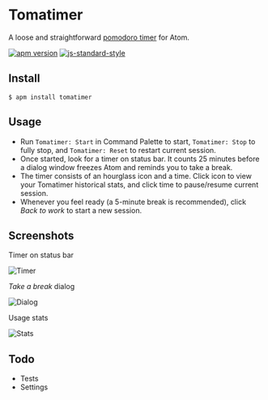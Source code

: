 # Tomatimer
A loose and straightforward [pomodoro timer](https://en.wikipedia.org/wiki/Pomodoro_Technique) for Atom.

[![apm version](https://img.shields.io/apm/v/tomatimer.svg)](https://atom.io/packages/tomatimer)
[![js-standard-style](https://img.shields.io/badge/code%20style-standard-brightgreen.svg)](http://standardjs.com/)

## Install
`$ apm install tomatimer`

## Usage
- Run `Tomatimer: Start` in Command Palette to start, `Tomatimer: Stop` to fully stop, and `Tomatimer: Reset` to restart current session.
- Once started, look for a timer on status bar. It counts 25 minutes before a dialog window freezes Atom and reminds you to take a break.
- The timer consists of an hourglass icon and a time. Click icon to view your Tomatimer historical stats, and click time to pause/resume current session.
- Whenever you feel ready (a 5-minute break is recommended), click *Back to work* to start a new session.

## Screenshots
Timer on status bar

![Timer](https://github.com/Yu1989/atom-tomatimer/blob/master/screenshots/timer.png?raw=true)

*Take a break* dialog

![Dialog](https://github.com/Yu1989/atom-tomatimer/blob/master/screenshots/dialog.png?raw=true)

Usage stats

![Stats](https://github.com/Yu1989/atom-tomatimer/blob/master/screenshots/stats.png?raw=true)

## Todo
- Tests
- Settings
